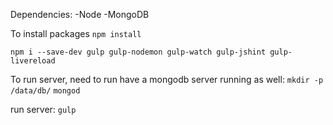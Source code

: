 Dependencies:
-Node
-MongoDB

To install packages
`npm install`

`npm i --save-dev gulp gulp-nodemon gulp-watch gulp-jshint gulp-livereload`

To run server, need to run have a mongodb server running as well:
`mkdir -p /data/db/`
`mongod`


run server: 
`gulp`

